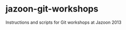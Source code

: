 jazoon-git-workshops
====================

Instructions and scripts for Git workshops at Jazoon 2013
